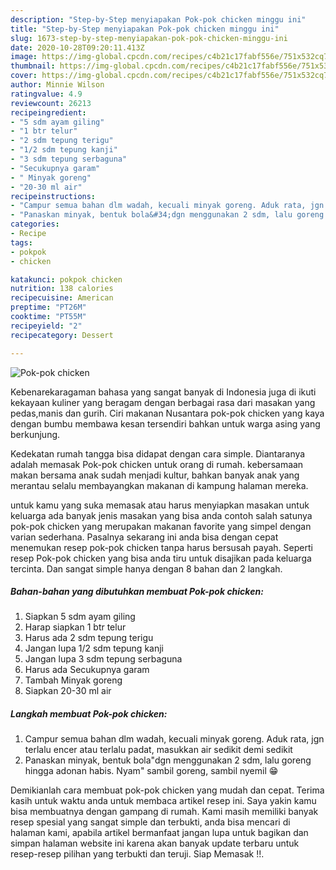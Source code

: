 ```yaml
---
description: "Step-by-Step menyiapakan Pok-pok chicken minggu ini"
title: "Step-by-Step menyiapakan Pok-pok chicken minggu ini"
slug: 1673-step-by-step-menyiapakan-pok-pok-chicken-minggu-ini
date: 2020-10-28T09:20:11.413Z
image: https://img-global.cpcdn.com/recipes/c4b21c17fabf556e/751x532cq70/pok-pok-chicken-foto-resep-utama.jpg
thumbnail: https://img-global.cpcdn.com/recipes/c4b21c17fabf556e/751x532cq70/pok-pok-chicken-foto-resep-utama.jpg
cover: https://img-global.cpcdn.com/recipes/c4b21c17fabf556e/751x532cq70/pok-pok-chicken-foto-resep-utama.jpg
author: Minnie Wilson
ratingvalue: 4.9
reviewcount: 26213
recipeingredient:
- "5 sdm ayam giling"
- "1 btr telur"
- "2 sdm tepung terigu"
- "1/2 sdm tepung kanji"
- "3 sdm tepung serbaguna"
- "Secukupnya garam"
- " Minyak goreng"
- "20-30 ml air"
recipeinstructions:
- "Campur semua bahan dlm wadah, kecuali minyak goreng. Aduk rata, jgn terlalu encer atau terlalu padat, masukkan air sedikit demi sedikit"
- "Panaskan minyak, bentuk bola&#34;dgn menggunakan 2 sdm, lalu goreng hingga adonan habis. Nyam&#34; sambil goreng, sambil nyemil 😁"
categories:
- Recipe
tags:
- pokpok
- chicken

katakunci: pokpok chicken 
nutrition: 138 calories
recipecuisine: American
preptime: "PT26M"
cooktime: "PT55M"
recipeyield: "2"
recipecategory: Dessert

---
```



![Pok-pok chicken](https://img-global.cpcdn.com/recipes/c4b21c17fabf556e/751x532cq70/pok-pok-chicken-foto-resep-utama.jpg)

Kebenarekaragaman bahasa yang sangat banyak di Indonesia juga di ikuti kekayaan kuliner yang beragam dengan berbagai rasa dari masakan yang pedas,manis dan gurih. Ciri makanan Nusantara pok-pok chicken yang kaya dengan bumbu membawa kesan tersendiri bahkan untuk warga asing yang berkunjung.




Kedekatan rumah tangga bisa didapat dengan cara simple. Diantaranya adalah memasak Pok-pok chicken untuk orang di rumah. kebersamaan makan bersama anak sudah menjadi kultur, bahkan banyak anak yang merantau selalu membayangkan makanan di kampung halaman mereka.

untuk kamu yang suka memasak atau harus menyiapkan masakan untuk keluarga ada banyak jenis masakan yang bisa anda contoh salah satunya pok-pok chicken yang merupakan makanan favorite yang simpel dengan varian sederhana. Pasalnya sekarang ini anda bisa dengan cepat menemukan resep pok-pok chicken tanpa harus bersusah payah.
Seperti resep Pok-pok chicken yang bisa anda tiru untuk disajikan pada keluarga tercinta. Dan sangat simple hanya dengan 8 bahan dan 2 langkah.


<!--inarticleads1-->

##### Bahan-bahan yang dibutuhkan membuat Pok-pok chicken:

1. Siapkan 5 sdm ayam giling
1. Harap siapkan 1 btr telur
1. Harus ada 2 sdm tepung terigu
1. Jangan lupa 1/2 sdm tepung kanji
1. Jangan lupa 3 sdm tepung serbaguna
1. Harus ada Secukupnya garam
1. Tambah  Minyak goreng
1. Siapkan 20-30 ml air




<!--inarticleads2-->

##### Langkah membuat  Pok-pok chicken:

1. Campur semua bahan dlm wadah, kecuali minyak goreng. Aduk rata, jgn terlalu encer atau terlalu padat, masukkan air sedikit demi sedikit
1. Panaskan minyak, bentuk bola&#34;dgn menggunakan 2 sdm, lalu goreng hingga adonan habis. Nyam&#34; sambil goreng, sambil nyemil 😁




Demikianlah cara membuat pok-pok chicken yang mudah dan cepat. Terima kasih untuk waktu anda untuk membaca artikel resep ini. Saya yakin kamu bisa membuatnya dengan gampang di rumah. Kami masih memiliki banyak resep spesial yang sangat simple dan terbukti, anda bisa mencari di halaman kami, apabila artikel bermanfaat jangan lupa untuk bagikan dan simpan halaman website ini karena akan banyak update terbaru untuk resep-resep pilihan yang terbukti dan teruji. Siap Memasak !!. 
